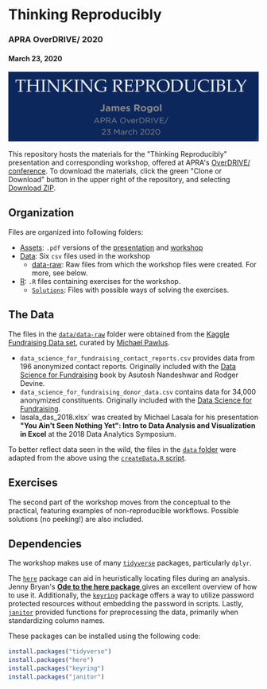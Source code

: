 # Thinking Reproducibly
### APRA OverDRIVE/ 2020
#### March 23, 2020

![img](https://github.com/jrogol/OverDRIVE2020/blob/master/Assets/title.png)


This repository hosts the materials for the "Thinking Reproducibly" presentation and corresponding workshop, offered at APRA's [OverDRIVE/ conference](https://www.aprahome.org/page/overdrive-2020).
To download the materials, click the green "Clone or Download" button in the upper right of the repository, and selecting [Download ZIP](https://github.com/jrogol/OverDRIVE2020/archive/master.zip). 

## Organization

Files are organized into following folders:

* [Assets](https://github.com/jrogol/OverDRIVE2020/tree/master/Assets): `.pdf` versions of the [presentation](https://github.com/jrogol/OverDRIVE2020/blob/master/Assets/ThinkingReproducibly.pdf) and [workshop]()
* [Data](https://github.com/jrogol/OverDRIVE2020/tree/master/Data): Six `csv` files used in the workshop
  - [data-raw](https://github.com/jrogol/OverDRIVE2020/tree/master/Data/data-raw): Raw files from which the workshop files were created. For more, see below.
* [R](https://github.com/jrogol/OverDRIVE2020/tree/master/R/): `.R` files containing exercises for the workshop.
  - [`Solutions`](https://github.com/jrogol/OverDRIVE2020/tree/master/R/Solutions): Files with possible ways of solving the exercises.

## The Data

The files in the [`data/data-raw`]() folder were obtained from the  [Kaggle Fundraising Data set](https://www.kaggle.com/michaelpawlus/fundraising-data), curated by [Michael Pawlus](https://github.com/michaelpawlus).

* `data_science_for_fundraising_contact_reports.csv` provides data from 196 anonymized contact reports. Originally included with the [Data Science for Fundraising](http://nandeshwar.info/ds4fundraising/) book by Asutosh Nandeshwar and Rodger Devine.
* `data_science_for_fundraising_donor_data.csv` contains data for 34,000 anonymized constituents. Originally included with the [Data Science for Fundraising](http://nandeshwar.info/ds4fundraising/).
* lasala_das_2018.xlsx` was created by Michael Lasala for his presentation __"You Ain't Seen Nothing Yet": Intro to Data Analysis and Visualization in Excel__ at the 2018 Data Analytics Symposium.

To better reflect data seen in the wild, the files in the [`data` folder](https://github.com/jrogol/OverDRIVE2020/tree/master/Data/) were adapted from the above using the [`createData.R` script](https://github.com/jrogol/OverDRIVE2020/blob/master/Data/data-raw/createData.R).

## Exercises

The second part of the workshop moves from the conceptual to the practical, featuring examples of non-reproducible workflows. Possible solutions (no peeking!) are also included.

## Dependencies

The workshop makes use of many [`tidyverse`](https://www.tidyverse.org/) packages, particularly `dplyr`.

The [`here`](https://here.r-lib.org/) package can aid in heuristically locating files during an analysis.
Jenny Bryan's [__Ode to the here package__ ](https://github.com/jennybc/here_here) gives an excellent overview of how to use it.
Additionally, the [`keyring`](https://github.com/r-lib/keyring) package offers a way to utilize password protected resources without embedding the password in scripts.
Lastly, [`janitor`](http://sfirke.github.io/janitor/) provided functions for preprocessing the data, primarily when standardizing column names.

These packages can be installed using the following code:
```r
install.packages("tidyverse")
install.packages("here")
install.packages("keyring")
install.packages("janitor")
```
